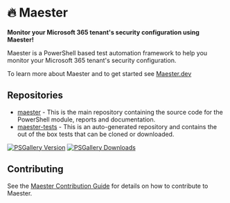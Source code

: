 # 🔥 Maester

**Monitor your Microsoft 365 tenant's security configuration using Maester!**

Maester is a PowerShell based test automation framework to help you monitor your Microsoft 365 tenant's security configuration.

To learn more about Maester and to get started see [Maester.dev](https://maester.dev)

## Repositories

- [maester](https://github.com/maester365/maester) - This is the main repository containing the source code for the PowerShell module, reports and documentation.
- [maester-tests](https://github.com/maester365/maester-tests) - This is an auto-generated repository and contains the out of the box tests that can be cloned or downloaded.

[![PSGallery Version](https://img.shields.io/powershellgallery/v/maester.svg?style=flat&logo=powershell&label=PSGallery%20Version)](https://www.powershellgallery.com/packages/maester) [![PSGallery Downloads](https://img.shields.io/powershellgallery/dt/maester.svg?style=flat&logo=powershell&label=PSGallery%20Downloads)](https://www.powershellgallery.com/packages/maester)

## Contributing

See the [Maester Contribution Guide](https://maester.dev/docs/contributing) for details on how to contribute to Maester.
